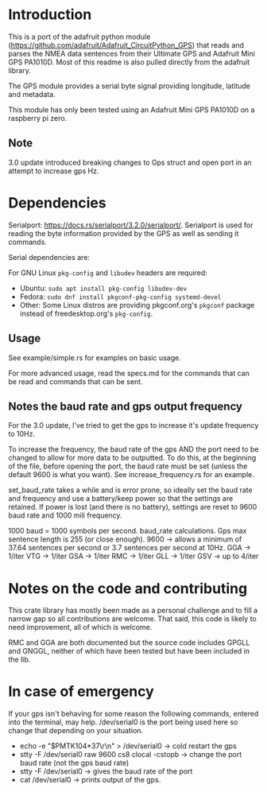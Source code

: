 # Introduction
This is a port of the adafruit python module (https://github.com/adafruit/Adafruit_CircuitPython_GPS) that reads and
parses the NMEA data sentences from their Ultimate GPS and Adafruit Mini GPS PA1010D. 
Most of this readme is also pulled directly from the adafruit library. 

The GPS module provides a serial byte signal providing longitude, latitude and metadata. 

This module has only been tested using an Adafruit Mini GPS PA1010D on a raspberry pi zero. 


## Note
3.0 update introduced breaking changes to Gps struct and open port in an attempt to increase gps Hz. 

# Dependencies
Serialport: https://docs.rs/serialport/3.2.0/serialport/. Serialport is used for reading the byte information provided by the GPS as well as sending it commands. 

Serial dependencies are: 

For GNU Linux `pkg-config` and `libudev` headers are required:

- Ubuntu: `sudo apt install pkg-config libudev-dev`
- Fedora: `sudo dnf install pkgconf-pkg-config systemd-devel`
- Other: Some Linux distros are providing pkgconf.org's `pkgconf` package instead of freedesktop.org's `pkg-config`.

## Usage

See example/simple.rs for examples on basic usage.

For more advanced usage, read the specs.md for the commands that can be read and commands that can be sent.  

## Notes the baud rate and gps output frequency
For the 3.0 update, I've tried to get the gps to increase it's update frequency to 10Hz. 

To increase the frequency, the baud rate of the gps AND the port need to be changed to allow for more data to be outputted. 
To do this, at the beginning of the file, before opening the port, the baud rate must be set (unless the default 9600 is 
what you want). See increase_frequency.rs for an example.

set_baud_rate takes a while and is error prone, so ideally set the baud rate and frequency and use a battery/keep power
so that the settings are retained. If power is lost (and there is no battery), settings are reset to 9600 baud rate and 1000 mili frequency. 

1000 baud = 1000 symbols per second. 
baud_rate calculations. Gps max sentence length is 255 (or close enough). 9600 -> allows a minimum of 37.64 sentences per second or 3.7 sentences per second at 10Hz. 
GGA -> 1/iter
VTG -> 1/iter
GSA -> 1/iter
RMC -> 1/iter
GLL -> 1/iter
GSV -> up to 4/iter

# Notes on the code and contributing
This crate library has mostly been made as a personal challenge and to fill a narrow gap so all contributions are welcome.
That said, this code is likely to need improvement, all of which is welcome. 

RMC and GGA are both documented but the source code includes GPGLL and GNGGL, neither of which have been tested but have 
been included in the lib. 

# In case of emergency
If your gps isn't behaving for some reason the following commands, entered into the terminal, may help. /dev/serial0 
is the port being used here so change that depending on your situation. 

- echo -e "\$PMTK104*37\r\n" > /dev/serial0 -> cold restart the gps
- stty -F /dev/serial0 raw 9600 cs8 clocal -cstopb -> change the port baud rate (not the gps baud rate)
- stty -F /dev/serial0 -> gives the baud rate of the port
- cat /dev/serial0 -> prints output of the gps. 
